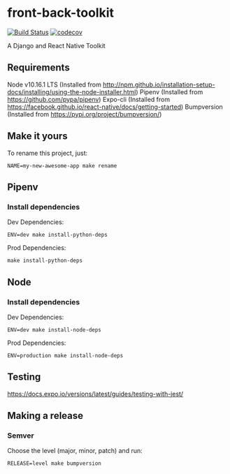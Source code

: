 # front-back-toolkit
[![Build Status](https://travis-ci.org/vinicyusmacedo/front-back-toolkit.svg?branch=master)](https://travis-ci.org/vinicyusmacedo/front-back-toolkit)
[![codecov](https://codecov.io/gh/vinicyusmacedo/front-back-toolkit/branch/master/graph/badge.svg)](https://codecov.io/gh/vinicyusmacedo/front-back-toolkit)

A Django and React Native Toolkit

## Requirements
Node v10.16.1 LTS (Installed from http://npm.github.io/installation-setup-docs/installing/using-the-node-installer.html)
Pipenv (Installed from https://github.com/pypa/pipenv)
Expo-cli (Installed from https://facebook.github.io/react-native/docs/getting-started)
Bumpversion (Installed from https://pypi.org/project/bumpversion/)

## Make it yours

To rename this project, just:

`NAME=my-new-awesome-app make rename`

## Pipenv

### Install dependencies

Dev Dependencies:

`ENV=dev make install-python-deps`

Prod Dependencies:

`make install-python-deps`

## Node

### Install dependencies

Dev Dependencies:

`ENV=dev make install-node-deps`

Prod Dependencies:

`ENV=production make install-node-deps`

## Testing

https://docs.expo.io/versions/latest/guides/testing-with-jest/

## Making a release

### Semver

Choose the level (major, minor, patch) and run:

`RELEASE=level make bumpversion`
